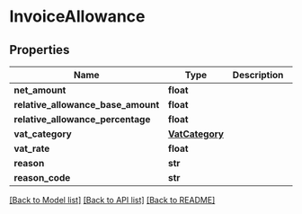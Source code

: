 # InvoiceAllowance

## Properties
Name | Type | Description | Notes
------------ | ------------- | ------------- | -------------
**net_amount** | **float** |  | [optional] 
**relative_allowance_base_amount** | **float** |  | [optional] 
**relative_allowance_percentage** | **float** |  | [optional] 
**vat_category** | [**VatCategory**](VatCategory.md) |  | 
**vat_rate** | **float** |  | [optional] 
**reason** | **str** |  | [optional] 
**reason_code** | **str** |  | [optional] 

[[Back to Model list]](../README.md#documentation-for-models) [[Back to API list]](../README.md#documentation-for-api-endpoints) [[Back to README]](../README.md)


